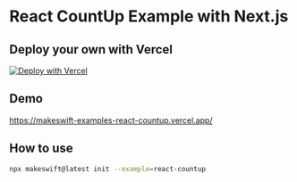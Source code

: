 # React CountUp Example with Next.js

## Deploy your own with Vercel

[![Deploy with Vercel](https://vercel.com/button)](https://vercel.com/new/clone?repository-url=https%3A%2F%2Fgithub.com%2Fmakeswift%2Fmakeswift%2Ftree%2Fmain%2Fexamples%2Freact-countup&project-name=makeswift-countup-example&repo-name=makeswift-countup-example&redirect-url=https%3A%2F%2Fapp.makeswift.com&integration-ids=oac_51ryd7Pob5ZsyTFzNzVvpsGq)

## Demo

https://makeswift-examples-react-countup.vercel.app/

## How to use

```bash
npx makeswift@latest init --example=react-countup
```
